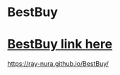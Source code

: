# BestBuy

# [BestBuy link here](https://ray-nura.github.io/BestBuy/)

 https://ray-nura.github.io/BestBuy/
